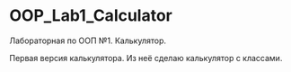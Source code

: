 # OOP_Lab1_Calculator
Лабораторная по ООП №1. Калькулятор.

Первая версия калькулятора. Из неё сделаю калькулятор с классами.
